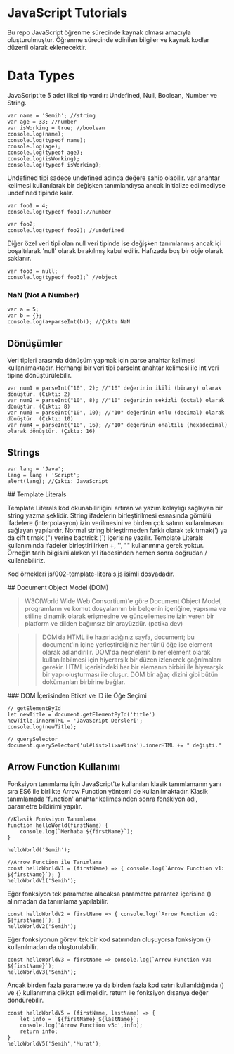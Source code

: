 # JavaScript Tutorials
Bu repo JavaScript öğrenme sürecinde kaynak olması amacıyla oluşturulmuştur. Öğrenme sürecinde edinilen bilgiler ve kaynak kodlar düzenli olarak eklenecektir.

# Data Types
JavaScript'te 5 adet ilkel tip vardır: Undefined, Null, Boolean, Number ve String.

```
var name = 'Semih'; //string
var age = 33; //number
var isWorking = true; //boolean
console.log(name);
console.log(typeof name);
console.log(age);
console.log(typeof age);
console.log(isWorking);
console.log(typeof isWorking);
```

Undefined tipi sadece undefined adında değere sahip olabilir. var anahtar kelimesi kullanılarak bir değişken tanımlandıysa ancak initialize edilmediyse undefined tipinde kalır.

```
var foo1 = 4;
console.log(typeof foo1);//number

var foo2;
console.log(typeof foo2); //undefined
```

Diğer özel veri tipi olan null veri tipinde ise değişken tanımlanmış ancak içi boşaltılarak 'null' olarak bırakılmış kabul edilir. Hafızada boş bir obje olarak saklanır.

```
var foo3 = null;
console.log(typeof foo3);` //object
```

### NaN (Not A Number)
```
var a = 5;
var b = {};
console.log(a+parseInt(b)); //Çıktı NaN
```

## Dönüşümler
Veri tipleri arasında dönüşüm yapmak için parse anahtar kelimesi kullanılmaktadır. Herhangi bir veri tipi parseInt anahtar kelimesi ile int veri tipine dönüştürülebilir.

```
var num1 = parseInt("10", 2); //"10" değerinin ikili (binary) olarak dönüştür. (Çıktı: 2)
var num2 = parseInt("10", 8); //"10" değerinin sekizli (octal) olarak dönüştür. (Çıktı: 8)
var num3 = parseInt("10", 10); //"10" değerinin onlu (decimal) olarak dönüştür. (Çıktı: 10)
var num4 = parseInt("10", 16); //"10" değerinin onaltılı (hexadecimal) olarak dönüştür. (Çıktı: 16)
```

## Strings
```
var lang = 'Java';
lang = lang + 'Script';
alert(lang); //Çıktı: JavaScript
```

## Template Literals

Template Literals kod okunabilirliğini artıran ve yazım kolaylığı sağlayan bir string yazma şeklidir.  String ifadelerin birleştirilmesi esnasında gömülü ifadelere (interpolasyon) izin verilmesini ve birden çok satırın kullanılmasını sağlayan yapılardır. Normal string birleştirmeden farklı olarak tek tırnak(') ya da çift tırnak (") yerine bactrick (`) içerisine yazılır.
Template Literals kullanımında ifadeler birleştirilirken +, '', "" kullanımına gerek yoktur. Örneğin tarih bilgisini alırken yıl ifadesinden hemen sonra doğrudan / kullanabiliriz. 

Kod örnekleri js/002-template-literals.js isimli dosyadadır.

## Document Object Model (DOM)
> W3C(World Wide Web Consortium)'e göre Document Object Model, programların ve komut dosyalarının bir belgenin içeriğine, yapısına ve stiline dinamik olarak erişmesine ve güncellemesine izin veren bir platform ve dilden bağımsız bir arayüzdür. (patika.dev)

>> DOM’da HTML ile hazırladığınız sayfa, document; bu document'in içine yerleştirdiğiniz her türlü öğe ise element olarak adlandırılır. DOM'da nesnelerin birer element olarak kullanılabilmesi için hiyerarşik bir düzen izlenerek çağrılmaları gerekir. HTML içerisindeki her bir elemanın birbiri ile hiyerarşik bir yapı oluşturması ile oluşur. DOM bir ağaç dizini gibi bütün dokümanları birbirine bağlar.

### DOM İçerisinden Etiket ve ID ile Öğe Seçimi
```
// getElementById
let newTitle = document.getElementById('title')
newTitle.innerHTML = 'JavaScript Dersleri';
console.log(newTitle);

// querySelector
document.querySelector('ul#list>li>a#link').innerHTML += " değişti."
```

## Arrow Function Kullanımı
Fonksiyon tanımlama için JavaScript'te kullanılan klasik tanımlamanın yanı sıra ES6 ile birlikte Arrow Function yöntemi de kullanılmaktadır. Klasik tanımlamada 'function' anahtar kelimesinden sonra fonskiyon adı, parametre bildirimi yapılır.
```
//Klasik Fonksiyon Tanımlama
function helloWorld(firstName) {
    console.log(`Merhaba ${firstName}`);
}

helloWorld('Semih');
```
```
//Arrow Function ile Tanımlama
const helloWorldV1 = (firstName) => { console.log(`Arrow Function v1: ${firstName}`); }
helloWorldV1('Semih');
```
Eğer fonksiyon tek parametre alacaksa parametre parantez içerisine () alınmadan da tanımlama yapılabilir. 
```
const helloWorldV2 = firstName => { console.log(`Arrow Function v2: ${firstName}`); }
helloWorldV2('Semih');
```
Eğer fonksiyonun görevi tek bir kod satırından oluşuyorsa fonksiyon {} kullanılmadan da oluşturulabilir.
```
const helloWorldV3 = firstName => console.log(`Arrow Function v3: ${firstName}`);
helloWorldV3('Semih');
```
Ancak birden fazla parametre ya da birden fazla kod satırı kullanıldığında () ve {} kullanımına dikkat edilmelidir. return ile fonksiyon dışarıya değer döndürebilir. 
```
const helloWorldV5 = (firstName, lastName) => {
    let info = `${firstName} ${lastName}`;
    console.log('Arrow Function v5:',info);
    return info;
}
helloWorldV5('Semih','Murat');
```
